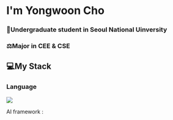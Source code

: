 # I'm Yongwoon Cho
### 🌱Undergraduate student in Seoul National Uinversity
### ⚖️Major in CEE & CSE

## 💻My Stack
### Language

<a href="https://github.com/ChoYongwoon/Study" target="_blank"><img src="https://img.shields.io/badge/-C++-green?style=for-the-badge&logo=c%2B%2B&logoColor=white"/></a>



AI framework : 

<!--
**ChoYongwoon/ChoYongwoon** is a ✨ _special_ ✨ repository because its `README.md` (this file) appears on your GitHub profile.

Here are some ideas to get you started:

- 🔭 I’m currently working on ...
- 🌱 I’m currently learning ...
- 👯 I’m looking to collaborate on ...
- 🤔 I’m looking for help with ...
- 💬 Ask me about ...
- 📫 How to reach me: ...
- 😄 Pronouns: ...
- ⚡ Fun fact: ...
-->
